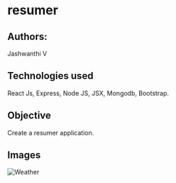 # resumer


## Authors:
Jashwanthi V

## Technologies used
React Js, Express, Node JS, JSX, Mongodb, Bootstrap.

## Objective
Create a resumer application.



## Images

![Weather](images/weather.PNG)

